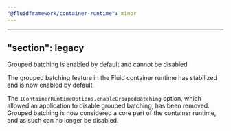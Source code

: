 ```yaml
---
"@fluidframework/container-runtime": minor
---
```

---
"section": legacy
---

Grouped batching is enabled by default and cannot be disabled

The grouped batching feature in the Fluid container runtime has stabilized and is now enabled by default.

The `IContainerRuntimeOptions.enableGroupedBatching` option, which allowed an application to disable grouped batching, has been removed. Grouped batching is now considered a core part of the container runtime, and as such can no longer be disabled.
